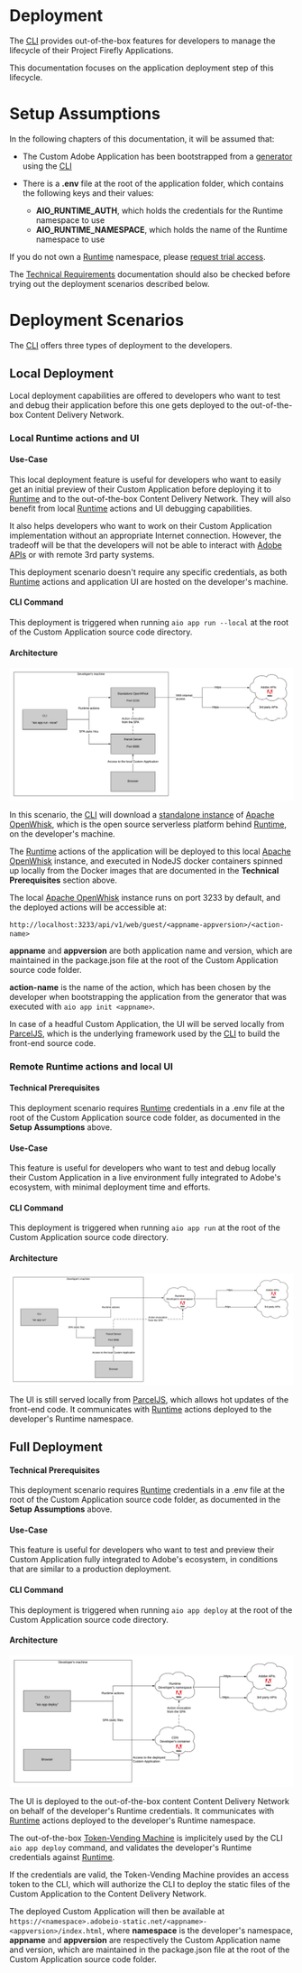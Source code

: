 # Deployment

The [CLI](https://github.com/adobe/aio-cli) provides out-of-the-box features for developers to manage the lifecycle of their  Project Firefly Applications.

This documentation focuses on the application deployment step of this lifecycle.

# Setup Assumptions

In the following chapters of this documentation, it will be assumed that:

- The Custom Adobe Application has been bootstrapped from a [generator](https://github.com/adobe/generator-aio-app/) using the [CLI](https://github.com/adobe/aio-cli)
- There is a **.env** file at the root of the application folder, which contains the following keys and their values:

  - **AIO_RUNTIME_AUTH**, which holds the credentials for the Runtime namespace to use
  - **AIO_RUNTIME_NAMESPACE**, which holds the name of the Runtime namespace to use
  
If you do not own a [Runtime](https://github.com/AdobeDocs/adobeio-runtime) namespace, please [request trial access]().

The [Technical Requirements](../getting_started/technical_requirements.md) documentation should also be checked before trying out the deployment scenarios described below.

# Deployment Scenarios

The [CLI](https://github.com/adobe/aio-cli) offers three types of deployment to the developers.

## Local Deployment

Local deployment capabilities are offered to developers who want to test and debug their application before this one gets deployed to the out-of-the-box Content Delivery Network.

### Local Runtime actions and UI

#### Use-Case

This local deployment feature is useful for developers who want to easily get an initial preview of their Custom Application before deploying it to [Runtime](https://github.com/AdobeDocs/adobeio-runtime) and to the out-of-the-box Content Delivery Network. They will also benefit from local [Runtime](https://github.com/AdobeDocs/adobeio-runtime) actions and UI debugging capabilities.

It also helps developers who want to work on their Custom Application implementation without an appropriate Internet connection. However, the tradeoff will be that the developers will not be able to interact with [Adobe APIs](https://www.adobe.io/apis.html) or with remote 3rd party systems.

This deployment scenario doesn't require any specific credentials, as both [Runtime](https://github.com/AdobeDocs/adobeio-runtime) actions and application UI are hosted on the developer's machine.

#### CLI Command

This deployment is triggered when running `aio app run --local` at the root of the Custom Application source code directory.

#### Architecture

![Local Runtime Actions and UI](../images/local-actions-local-ui.png)

In this scenario, the [CLI](https://github.com/adobe/aio-cli) will download a [standalone instance](https://github.com/apache/openwhisk/tree/master/core/standalone) of [Apache OpenWhisk](https://openwhisk.apache.org/), which is the open source serverless platform behind [Runtime](https://github.com/AdobeDocs/adobeio-runtime), on the developer's machine.

The [Runtime](https://github.com/AdobeDocs/adobeio-runtime) actions of the application will be deployed to this local [Apache OpenWhisk](https://openwhisk.apache.org/) instance, and executed in NodeJS docker containers spinned up locally from the Docker images that are documented in the **Technical Prerequisites** section above.

The local [Apache OpenWhisk](https://openwhisk.apache.org/) instance runs on port 3233 by default, and the deployed actions will be accessible at:

```
http://localhost:3233/api/v1/web/guest/<appname-appversion>/<action-name>
```

**appname** and **appversion** are both application name and version, which are maintained in the package.json file at the root of the Custom Application source code folder.

**action-name** is the name of the action, which has been chosen by the developer when bootstrapping the application from the generator that was executed with `aio app init <appname>`.

In case of a headful Custom Application, the UI will be served locally from [ParcelJS](https://parceljs.org/cli.html), which is the underlying framework used by the [CLI](https://github.com/adobe/aio-cli) to build the front-end source code.

### Remote Runtime actions and local UI

#### Technical Prerequisites

This deployment scenario requires [Runtime](https://github.com/AdobeDocs/adobeio-runtime) credentials in a .env file at the root of the Custom Application source code folder, as documented in the **Setup Assumptions** above.

#### Use-Case

This feature is useful for developers who want to test and debug locally their Custom Application in a live environment fully integrated to Adobe's ecosystem, with minimal deployment time and efforts. 

#### CLI Command

This deployment is triggered when running `aio app run` at the root of the Custom Application source code directory.

#### Architecture

![Remote Runtime Actions and local UI](../images/remote-actions-local-ui.png)

The UI is still served locally from [ParcelJS](https://parceljs.org/cli.html), which allows hot updates of the front-end code. It communicates with [Runtime](https://github.com/AdobeDocs/adobeio-runtime) actions deployed to the developer's Runtime namespace.

## Full Deployment

#### Technical Prerequisites

This deployment scenario requires [Runtime](https://github.com/AdobeDocs/adobeio-runtime) credentials in a .env file at the root of the Custom Application source code folder, as documented in the **Setup Assumptions** above.

#### Use-Case

This feature is useful for developers who want to test and preview their Custom Application fully integrated to Adobe's ecosystem, in conditions that are similar to a production deployment. 

#### CLI Command

This deployment is triggered when running `aio app deploy` at the root of the Custom Application source code directory.

#### Architecture

![Remote Runtime Actions and UI](../images/remote-actions-remote-ui.png)

The UI is deployed to the out-of-the-box content Content Delivery Network on behalf of the developer's Runtime credentials. It communicates with [Runtime](https://github.com/AdobeDocs/adobeio-runtime) actions deployed to the developer's Runtime namespace.

The out-of-the-box [Token-Vending Machine](https://github.com/adobe/aio-tvm) is implicitely used by the CLI `aio app deploy` command, and validates the developer's Runtime credentials against [Runtime](https://github.com/AdobeDocs/adobeio-runtime).

If the credentials are valid, the Token-Vending Machine provides an access token to the CLI, which will authorize the CLI to deploy the static files of the Custom Application to the Content Delivery Network.

The deployed Custom Application will then be available at `https://<namespace>.adobeio-static.net/<appname>-<appversion>/index.html`, where **namespace** is the developer's namespace, **appname** and **appversion** are respectively the Custom Application name and version, which are maintained in the package.json file at the root of the Custom Application source code folder.
